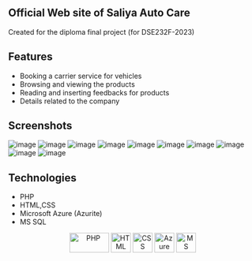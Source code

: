 ## Official Web site of Saliya Auto Care
 Created for the diploma final project (for DSE232F-2023)

## Features

- Booking a carrier service for vehicles
- Browsing and viewing the products
- Reading and inserting feedbacks for products
- Details related to the company
## Screenshots
![image](https://github.com/user-attachments/assets/16e33faf-689c-4742-80c1-f55e9b85ef0e)
![image](https://github.com/user-attachments/assets/eb61131c-35c7-49b1-963b-c979b932d076)
![image](https://github.com/user-attachments/assets/444a04eb-d802-45eb-90cb-37cb2f1c4393)
![image](https://github.com/user-attachments/assets/9a3456ee-2a54-48bf-ad57-0fb09de0b5f1)
![image](https://github.com/user-attachments/assets/028de16d-3884-446b-8860-9e65a15a38ee)
![image](https://github.com/user-attachments/assets/fde2cf01-c17f-46f7-b699-d63cd3bd3c58)
![image](https://github.com/user-attachments/assets/c1d1eecb-b305-42b5-acb5-3af826cfc2b4)
![image](https://github.com/user-attachments/assets/07c539ef-966f-4ad2-9101-4a0b77924d87)
![image](https://github.com/user-attachments/assets/de0f3156-b318-49d0-979b-917f6729cd26)
![image](https://github.com/user-attachments/assets/e78cfcbb-1a16-47fa-84ef-6891f503d96d)

## Technologies

- PHP
- HTML,CSS
- Microsoft Azure (Azurite)
- MS SQL
<p align="center"> <a> <img src="https://www.vectorlogo.zone/logos/php/php-ar21.svg" alt="PHP" width="80" height="40"/> </a>
<a> <img src="https://www.vectorlogo.zone/logos/w3_html5/w3_html5-icon.svg" alt="HTML" width="40" height="40"/> </a>
<a> <img src="https://www.vectorlogo.zone/logos/w3_css/w3_css-icon~old.svg" alt="CSS" width="40" height="40"/> </a>
<a> <img src="https://upload.wikimedia.org/wikipedia/commons/f/fa/Microsoft_Azure.svg" alt="Azure" width="40" height="40"/> </a>
<a> <img src="" alt="MS SQL" width="40" height="40"/> </a>
</p>
